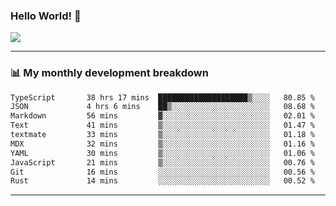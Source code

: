 ### Hello World! 👋

<a>
  <img align="center" src="https://github-readme-stats.vercel.app/api?username=megatunger&count_private=true&include_all_commits=true&bg_color=30,56CCF2,2F80ED&title_color=fff&text_color=fff" />
</a>

------
### 📊 My monthly development breakdown

<!--START_SECTION:waka-->

```txt
TypeScript       38 hrs 17 mins  ████████████████████▒░░░░   80.85 %
JSON             4 hrs 6 mins    ██▒░░░░░░░░░░░░░░░░░░░░░░   08.68 %
Markdown         56 mins         ▓░░░░░░░░░░░░░░░░░░░░░░░░   02.01 %
Text             41 mins         ▒░░░░░░░░░░░░░░░░░░░░░░░░   01.47 %
textmate         33 mins         ▒░░░░░░░░░░░░░░░░░░░░░░░░   01.18 %
MDX              32 mins         ▒░░░░░░░░░░░░░░░░░░░░░░░░   01.16 %
YAML             30 mins         ▒░░░░░░░░░░░░░░░░░░░░░░░░   01.06 %
JavaScript       21 mins         ▒░░░░░░░░░░░░░░░░░░░░░░░░   00.76 %
Git              16 mins         ░░░░░░░░░░░░░░░░░░░░░░░░░   00.56 %
Rust             14 mins         ░░░░░░░░░░░░░░░░░░░░░░░░░   00.52 %
```

<!--END_SECTION:waka-->

------
